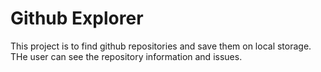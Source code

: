 # Github Explorer

This project is to find github repositories and save them on local storage.
THe user can see the repository information and issues.
